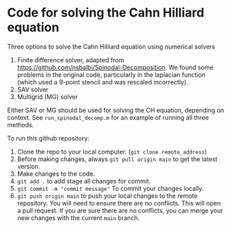 # Code for solving the Cahn Hilliard equation

Three options to solve the Cahn Hilliard equation using numerical solvers
1. Finite difference solver, adapted from https://github.com/nsbalbi/Spinodal-Decomposition. We found some problems in the original code, particularly in the laplacian function (which used a 9-point stencil and was rescaled incorrectly).
2. SAV solver
3. Multigrid (MG) solver


Either SAV or MG should be used for solving the CH equation, depending on context. See `run_spinodal_decomp.m` for an example of running all three methods.


To run this github repository:
1. Clone the repo to your local computer. (`git clone remote_address`)
2. Before making changes, always `git pull origin main` to get the latest version.
3. Make changes to the code.
4. `git add .` to add stage all changes for commit.
5. `git commit -m "commit message"` To commit your changes locally.
6. `git push origin main` to push your local changes to the remote repository. You will need to ensure there are no conflicts. This will open a pull request. If you are sure there are no conflicts, you can merge your new changes with the current `main` branch. 
